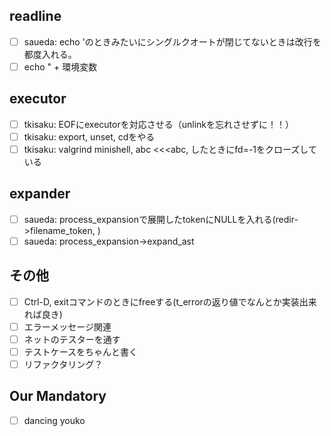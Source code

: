 ## readline
- [ ] saueda: echo 'のときみたいにシングルクオートが閉じてないときは改行を都度入れる。
- [ ] echo " + 環境変数
## executor
- [ ] tkisaku: EOFにexecutorを対応させる（unlinkを忘れさせずに！！）
- [ ] tkisaku: export, unset, cdをやる
- [ ] tkisaku: valgrind minishell, abc <<<abc, したときにfd=-1をクローズしている

## expander
- [ ] saueda: process_expansionで展開したtokenにNULLを入れる(redir->filename_token, )
- [ ] saueda: process_expansion->expand_ast

## その他
- [ ] Ctrl-D, exitコマンドのときにfreeする(t_errorの返り値でなんとか実装出来れば良き)
- [ ] エラーメッセージ関連
- [ ] ネットのテスターを通す
- [ ] テストケースをちゃんと書く
- [ ] リファクタリング？

## Our Mandatory
- [ ] dancing youko
